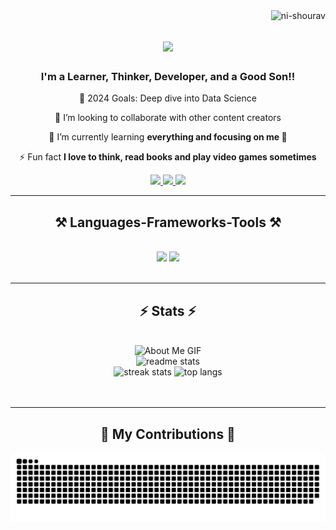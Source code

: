 <img align="right" src="https://komarev.com/ghpvc/?username=ni-shourav&label=visitors&color=brightgreen&style=for-the-badg" alt="ni-shourav" />


<!-- 
<p align="center">
  <img src="https://www.lambdatest.com/resources/images/news24.gif" alt="Abstract tech animation">
</p> 
-->

<!--
[![MasterHead](https://firebasestorage.googleapis.com/v0/b/flexi-coding.appspot.com/o/dempgi7-520f8d5f-63d4-4453-8822-dbc149ae27f8.gif?alt=media&token=91c0c7b2-93c3-4029-b011-1a8703c5730d)](https://rishavchanda.io)
-->




<!--
<p align="center">
    <img src="https://readme-typing-svg.herokuapp.com?color=E22FE4&width=380&height=28&lines=Hi+There!👋+I'm+Nur+Islam+Shourav..;Open-Source+Enthusiast..;Learning+In+Public..;Empowering+Others;Nice+To+Meet+You+....&center=true"></a></p>

<p align="left"> <img src="https://komarev.com/ghpvc/?username=ni-shourav&label=Profile%20views&color=brightgreen&style=for-the-badg" alt="ni-shourav" /> </p>

[![Twitter Follow](https://img.shields.io/twitter/follow/NISHOURAV?color=1DA1F2&logo=x&style=for-the-badge)](https://x.com/nishourav)
-->


<h1 align="center"><img src="https://readme-typing-svg.herokuapp.com/?font=Righteous&size=35&center=true&vCenter=true&width=500&height=70&duration=4000&lines=Hi+There!+👋;+I'm+Nur+Islam+Shourav..;Open-Source+Enthusiast..;Learning+In+Public..;Empowering+Others;Nice+To+Meet+You+....;" />
</h1>

<div align="center">
  
### I'm a Learner, Thinker, Developer, and a Good Son!!

🥅 2024 Goals: Deep dive into Data Science

👯 I’m looking to collaborate with other content creators

🌱 I’m currently learning **everything and focusing on me 🤣**

⚡ Fun fact **I love to think, read books and play video games sometimes**
 
 </div>

 <div align="center"> 
  <a href="mailto:nurislamshourav6@gmail.com">
    <img src="https://img.shields.io/badge/Gmail-333333?style=for-the-badge&logo=gmail&logoColor=red" />
  </a>
  <a href="https://www.linkedin.com/in/nurislamshourav/" target="_blank">
    <img src="https://img.shields.io/badge/LinkedIn-0077B5?style=for-the-badge&logo=linkedin&logoColor=white" target="_blank" />
  </a>
  <a href="###" target="_blank">
     <img src="https://img.shields.io/badge/Portfolio-FF5722?style=for-the-badge&logo=todoist&logoColor=white" target="_blank" /> <!-- sqlite, safari, google-chrome are other good icon options -->
  </a>
</div>
<hr/>
 
<h2 align="center">⚒️ Languages-Frameworks-Tools ⚒️</h2>
<br/>
<div align="center">
    <img src="https://skillicons.dev/icons?i=react,bootstrap,cpp,html,css,vscode,github,figma,tailwind,git,mysql" />
    <img src="https://skillicons.dev/icons?i=nodejs,python,javascript,pytorch,express,firebase,mongodb,c,java,nextjs,php,tensorflow" /><br>
</div>
<br/>
<hr/>

<h2 align="center">⚡ Stats ⚡</h2>
<br>
<div align=center>
  <img src="https://github.com/7oSkaaa/7oSkaaa/blob/main/Images/about_me.gif?raw=true" alt="About Me GIF" width="180px"> 
  <br/>
  <img width=390 src="https://github-readme-stats-salesp07.vercel.app/api?username=NI-Shourav&count_private=true&show_icons=true&theme=react&rank_icon=github&border_radius=10" alt="readme stats" />
  <br/>
  <img width=390 src="https://github-readme-streak-stats-salesp07.vercel.app/?user=NI-Shourav&count_private=true&theme=react&border_radius=10" alt="streak stats"/>
  <img width=325 src="https://github-readme-stats-salesp07.vercel.app/api/top-langs/?username=NI-Shourav&langs_count=8&layout=compact&theme=react&border_radius=10&size_weight=0.5&count_weight=0.5&exclude_repo=github-readme-stats" alt="top langs" />
  <br/>
</div>
<br/><br/>
<hr/>


<!--
## GitHub Stats
![](https://github-readme-stats.vercel.app/api/top-langs/?username=NI-Shourav&theme=radical&border=false&include_all_commits=true&count_private=true&layout=compact)
<img src="https://github.com/7oSkaaa/7oSkaaa/blob/main/Images/about_me.gif?raw=true" alt="About Me GIF" width="180px">
![](https://github-readme-stats.vercel.app/api?username=NI-Shourav&theme=radical&_border=false&include_all_commits=true&count_private=true)<br/>
![](https://github-readme-streak-stats.herokuapp.com/?user=NI-Shourav&theme=radical&hide_border=false)
-->

<div align="center">
  <h2>🐍 My Contributions 🐍</h2>
  
![snake gif](https://github.com/NI-Shourav/NI-Shourav/blob/output/github-snake-dark.svg)
<br/><br/><br/>
</div>
